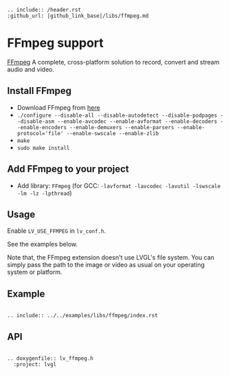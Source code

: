 ```eval_rst
.. include:: /header.rst 
:github_url: |github_link_base|/libs/ffmpeg.md
```

# FFmpeg support
[FFmpeg](https://www.ffmpeg.org/) A complete, cross-platform solution to record, convert and stream audio and video.

## Install FFmpeg
- Download FFmpeg from [here](https://www.ffmpeg.org/download.html)
- `./configure --disable-all --disable-autodetect --disable-podpages --disable-asm --enable-avcodec --enable-avformat --enable-decoders --enable-encoders --enable-demuxers --enable-parsers --enable-protocol='file' --enable-swscale --enable-zlib`
- `make`
- `sudo make install`

## Add FFmpeg to your project
- Add library: `FFmpeg` (for GCC: `-lavformat -lavcodec -lavutil -lswscale -lm -lz -lpthread`)

## Usage

Enable `LV_USE_FFMPEG` in `lv_conf.h`.

See the examples below.

Note that, the FFmpeg extension doesn't use LVGL's file system. 
You can simply pass the path to the image or video as usual on your operating system or platform.

## Example
```eval_rst

.. include:: ../../examples/libs/ffmpeg/index.rst

```

## API

```eval_rst

.. doxygenfile:: lv_ffmpeg.h
  :project: lvgl

```